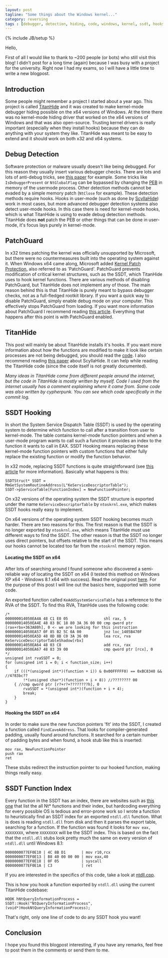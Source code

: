 ```yaml
---
layout: post
tagline: "Some things about the Windows kernel..."
category: reversing
tags : [debugger, detection, hiding, code, windows, kernel, ssdt, hooks, rootkit, patchguard]
---
```

{% include JB/setup %}

Hello,

First of all I would like to thank to ~200 people (or bots) who still visit this blog! I didn't post for a long time (again) because I was busy with a project for the university. Right now I had my exams, so I will have a little time to write a new blogpost.

## Introduction

Some people might remember a project I started about a year ago. This project is called [TitanHide](https://bitbucket.org/mrexodia/titanhide) and it was created to make kernel-mode debugger hiding possible on the x64 versions of Windows. At the time there was no kernel-mode hiding driver that worked on the x64 versions of Windows and that was also open-source. Trusting kernel drivers is really important (especially when they install hooks) because they can do anything with your system they like. TitanHide was meant to be easy to extend and it should work on both x32 and x64 systems.

## Debug Detection

Software protection or malware usually doesn't like being debugged. For this reason they usually insert various debugger checks. There are lots and lots of anti-debug tricks, see [this paper](http://pferrie.host22.com/papers/antidebug.pdf) for example. Some tricks like `IsDebuggerPresent` or `NtGlobalFlag` can be bypassed by changing the [PEB](http://undocumented.ntinternals.net/source/usermode/undocumented%20functions/nt%20objects/process/peb.html) in memory of the usermode process. Other detection methods cannot be evaded by a simple memory patch (`NtClose` for example). These detection methods require hooks. Hooks in user-mode (such as done by [ScyllaHide](https://bitbucket.org/NtQuery/scyllahide)) work in most cases, but more advanced debugger detection systems also detect user-mode hooks. In this case there is need for kernel-mode hooks, which is what TitanHide is using to evade debug detection methods. TitanHide does **not** patch the PEB or other things that can be done in user-mode, it's focus lays purely in kernel-mode.

## PatchGuard

In x32 times patching the kernel was officially unsupported by Microsoft, but there were no countermeasures built into the operating system against it. When Windows x64 came along, Microsoft added [Kernel Patch Protection](http://bit.ly/1zBtSV0), also referred to as 'PatchGuard'. PatchGuard prevents modification of critical kernel structures, such as the SSDT, which TitanHide uses to hook kernel functions. There are various methods of disabling PatchGuard, but TitanHide does not implement any of those. The main reason behind this is that TitanHide is purely meant to bypass debugger checks, not as a full-fledged rootkit library. If you want a quick way to disable PatchGuard, simply enable debug mode on your computer. This effectively stops PatchGuard from loading. If you want more information about PatchGuard I recommend reading [this article](http://www.leviathansecurity.com/wp-content/uploads/uninformed_v3a3.pdf). Everything that happens after this point is with PatchGuard enabled.

## TitanHide

This post will mainly be about TitanHide installs it's hooks. If you want more information about how the functions are modified to make it look like certain processes are not being debugged, you should read the [code](https://bitbucket.org/mrexodia/titanhide/src/master/TitanHide/hooks.cpp). I also recommend reading [this paper](https://bitbucket.org/NtQuery/scyllahide/downloads/ScyllaHide.pdf) about ScyllaHide. It can help while reading the TitanHide code (since the code itself is not greatly documented).

*Many ideas in TitanHide come from different people around the internet, but the code in TitanHide is mostly written by myself. Code I used from the internet usually has a comment explaining where it came from. Some code was also written by cypherpunk. You can see which code specifically in the commit log.*

## SSDT Hooking

In short the System Service Dispatch Table (SSDT) is used by the operating system to determine which function to call after a transition from user to kernel-mode. The table contains kernel-mode function pointers and when a user-mode program wants to call such a function it provides an index to the function it wants to call in EAX. SSDT Hooking means replacing these kernel-mode function pointers with custom functions that either fully replace the existing function or modify the function behavior.

In x32 mode, replacing SSDT functions is quite straightforward (see [this article](http://resources.infosecinstitute.com/hooking-system-service-dispatch-table-ssdt) for more information). Basically what happens is this:

```
SSDTStruct* SSDT = MmGetSystemRoutineAddress(L"KeServiceDescriptorTable");
SSDT->pServiceTable[FunctionIndex] = NewFunctionPointer;
```

On x32 versions of the operating system the SSDT structure is exported under the name `KeServiceDescriptorTable` by `ntoskrnl.exe`, which makes SSDT hooks really easy to implement.

On x64 versions of the operating system SSDT hooking becomes much harder. There are two reasons for this. The first reason is that the SSDT is no longer exported by `ntoskrnl.exe`, which means TitanHide must use different ways to find the SSDT. The other reason is that the SSDT no longer uses direct pointers, but offsets relative to the start of the SSDT. This means our hooks cannot be located too far from the `ntoskrnl` memory region.

#### Locating the SSDT on x64

After lots of searching around I found someone who discovered a semi-reliable way of locating the SSDT on x64 (I tested this method on Windows XP x64 - Windows 8.1 x64 with success). Read the original post [here](https://code.google.com/p/volatility/issues/detail?id=189#c2). For the purpose of this post I will line out the basics here, supported with some code.

An exported function called `KeAddSystemServiceTable` has a reference to the RVA of the SSDT. To find this RVA, TitanHide uses the following code:

```
/*
000000014050EA4A 48 C1 E0 05                shl rax, 5
000000014050EA4E 48 83 BC 18 80 3A 36 00 00 cmp qword ptr [rax+rbx+363A80h], 0 <- we are looking for this instruction
000000014050EA57 0F 85 B2 5C 0A 00          jnz loc_1405B470F
000000014050EA5D 48 8D 8B C0 3A 36 00       lea rcx, rva KeServiceDescriptorTableShadow[rbx]
000000014050EA64 48 03 C8                   add rcx, rax
000000014050EA67 48 83 39 00                cmp qword ptr [rcx], 0
*/
unsigned int rvaSSDT = 0;
for (unsigned int i = 0; i < function_size; i++)
{
    if (((*(unsigned int*)(function + i)) & 0x00FFFFF0) == 0xBC8340 && //4?83bc??
        !*(unsigned char*)(function + i + 8)) //???????? 00 
    { //cmp qword ptr [r?+r?+????????h], 0
        rvaSSDT = *(unsigned int*)(function + i + 4);
        break;
    }
}
```

#### Hooking the SSDT on x64

In order to make sure the new function pointers 'fit' into the SSDT, I created a function called `FindCaveAddress`. That looks for compiler-generated padding, usually found around functions. It searched for a certain number of padding bytes and when found, a hook stub like this is inserted:

```
mov rax, NewFunctionPointer
push rax
ret
```

These stubs redirect the instruction pointer to our hooked function, making things really easy.

## SSDT Function Index

Every function in the SSDT has an index, there are websites such as [this one](http://j00ru.vexillium.org/ntapi_64) that list the all Nt* functions and their index, but hardcoding everything for every possible OS is tedious and error-prone work so I wrote a function to heuristically find an SSDT index for an exported `ntdll.dll` function. What is does is reading `ntdll.dll` from disk and then it parses the export table, searching for a function. If the function was found it looks for `mov eax, XXXXXXXX`, where `XXXXXXXX` will be the SSDT index. This is based on the fact that the `ntdll.dll` stubs look pretty much the same on every version of `ntdll.dll` until Windows 8.1:

```
0000000077EF0E10 | 4C 8B D1       | mov r10,rcx
0000000077EF0E13 | B8 40 00 00 00 | mov eax,40
0000000077EF0E18 | 0F 05          | syscall
0000000077EF0E1A | C3             | ret
```

If you are interested in the specifics of this code, take a look at [ntdll.cpp](https://bitbucket.org/mrexodia/titanhide/src/master/TitanHide/ntdll.cpp).

This is how you hook a function exported by `ntdll.dll` using the current TitanHide codebase:

```
HOOK hNtQueryInformationProcess = SSDT::Hook("NtQueryInformationProcess", (void*)HookNtQueryInformationProcess);
```

That's right, only one line of code to do any SSDT hook you want!

## Conclusion

I hope you found this blogpost interesting, if you have any remarks, feel free to post them in the comments or send them to me.